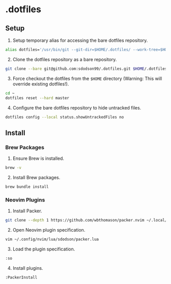 # .dotfiles

## Setup

1. Setup temporary alias for accessing the bare dotfiles repository.

```zsh
alias dotfiles='/usr/bin/git --git-dir=$HOME/.dotfiles/ --work-tree=$HOME'
```

2. Clone the dotfiles repository as a bare repository.

```zsh
git clone --bare git@github.com:sdodson99/.dotfiles.git $HOME/.dotfiles
```

3. Force checkout the dotfiles from the `$HOME` directory (Warning: This will override existing dotfiles!).

```zsh
cd ~
dotfiles reset --hard master
```

4. Configure the bare dotfiles repository to hide untracked files.

```zsh
dotfiles config --local status.showUntrackedFiles no
```

## Install

### Brew Packages

1. Ensure Brew is installed.

```zsh
brew -v
```

2. Install Brew packages.

```zsh
brew bundle install
```

### Neovim Plugins

1. Install Packer.

```zsh
git clone --depth 1 https://github.com/wbthomason/packer.nvim ~/.local/share/nvim/site/pack/packer/start/packer.nvim
```

2. Open Neovim plugin specification.

```zsh
vim ~/.config/nvim/lua/sdodson/packer.lua
```

3. Load the plugin specification.

```zsh
:so
```

4. Install plugins.

```zsh
:PackerInstall
```
